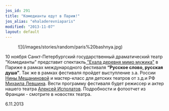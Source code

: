 ```yaml
---
jos_id: 291
title: "Комедианты едут в Париж!"
jos_alias: "ehaladerevniaparis"
modified: "2013-11-07"
layout: default
---
```


<figure>
![](/images/stories/random/paris%20bashnya.jpg)
</figure>

10 ноября Санкт-Петербургский государственный драматический театр "Комедианты" представит спектакль[ "Ехала деревня мимо мужика"](45-exala-derevna-mimo-mushika.html) в Париже в рамках международного фестиваля **“Русское слово, русская душа”**. Так же в рамках фестиваля пройдет выступление з.а. России [Нины Мещаниновой](25-mewaninova-nina.html) и мастер-класс для детских театров от з.д.и РФ [Михаила Левшина](153-mihail-levshin.html). Вести программу фестиваля будет режиссер и актер нашего театра [Алексей Исполатов](53-aleksei-ispolatov.html). Подробности и фотоотчет из Франции - смотрите в новостях театра.

6.11.2013

